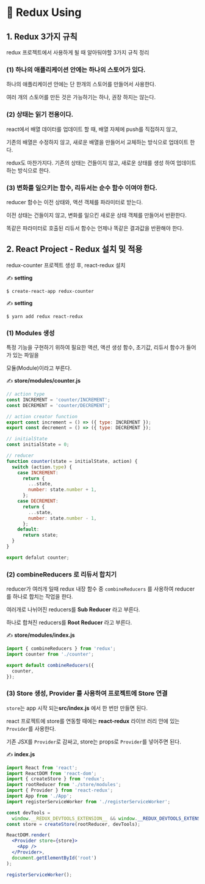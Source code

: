 # 📄 Redux Using

## 1. Redux 3가지 규칙

redux 프로젝트에서 사용하게 될 때 알아둬야할 3가지 규칙 정리

### \(1\) 하나의 애플리케이션 안에는 하나의 스토어가 있다.

하나의 애플리케이션 안에는 단 한개의 스토어를 만들어서 사용한다.

여러 개의 스토어를 만든 것은 가능하기는 하나, 권장 하지는 않는다.

### \(2\) 상태는 읽기 전용이다.

react에서 배열 데이터를 업데이트 할 때, 배열 자체에 push를 직접하지 않고,

기존의 배열은 수정하지 않고, 새로운 배열을 만들어서 교체하는 방식으로 업데이트 한다.

redux도 마찬가지다. 기존의 상태는 건들이지 않고, 새로운 상태를 생성 하여 업데이트 하는 방식으로 한다.

### \(3\) 변화를 일으키는 함수, 리듀서는 순수 함수 이여야 한다.

reducer 함수는 이전 상태와, 액션 객체를 파라미터로 받는다.

이전 상태는 건들이지 않고, 변화를 일으킨 새로운 상태 객체를 만들어서 반환한다.

똑같은 파라미터로 호출된 리듀서 함수는 언제나 똑같은 결과값을 반환해야 한다.

## 2. React Project - Redux 설치 밎 적용

redux-counter 프로젝트 생성 후, react-redux 설치 

✍ **setting** 

```text
$ create-react-app redux-counter
```

✍ **setting**

```text
$ yarn add redux react-redux
```

### \(1\)  Modules 생성

특정 기능을 구현하기 위하여 필요한 액션, 액션 생성 함수, 초기값, 리듀서 함수가 들어가 있는 파일을

모듈\(Module\)이라고 부른다.



✍ **store/modules/counter.js**

```jsx
// action type
const INCREMENT = 'counter/INCREMENT';
const DECREMENT = 'counter/DECREMENT';

// action creator function
export const increment = () => ({ type: INCREMENT });
export const decrement = () => ({ type: DECREMENT });

// initialState 
const initialState = 0;

// reducer
function counter(state = initialState, action) {
  switch (action.type) {
    case INCREMENT:
      return {
        ...state,
        number: state.number + 1,
      };
    case DECREMENT:
      return {
        ...state,
        number: state.number - 1,
      };
    default:
      return state;
  }
}

export defalut counter;
```

### \(2\) combineReducers 로 리듀서 합치기

reducer가 여러개 일때 redux 내장 함수 중 `combineReducers`  를 사용하여 reducer를 하나로 합치는 작업을 한다. 

여러개로 나뉘어진 reducers를 **Sub Reducer** 라고 부른다.

하나로 합쳐진 reducers를 **Root Reducer** 라고 부른다.



✍ **store/modules/index.js** 

```jsx
import { combineReducers } from 'redux';
import counter from './counter';

export default combineReducers({
  counter,
});
```

### \(3\) Store 생성, Provider 를 사용하여 프로젝트에 Store 연결

`store`는 app 시작 되는**src/index.js** 에서 한 번만 만들면 된다.

react 프로젝트에 store를 연동할 때에는 **react-redux** 라이브 러리 안에 있는 `Provider`를 사용한다.

기존 JSX를 `Provider`로 감싸고, store는 props로 `Provider`를 넣어주면 된다.

✍ **index.js** 

```jsx
import React from 'react';
import ReactDOM from 'react-dom';
import { createStore } from 'redux';
import rootReducer from './store/modules';
import { Provider } from 'react-redux';
import App from './App';
import registerServiceWorker from './registerServiceWorker';

const devTools =
  window.__REDUX_DEVTOOLS_EXTENSION__ && window.__REDUX_DEVTOOLS_EXTENSION__();
const store = createStore(rootReducer, devTools);

ReactDOM.render(
  <Provider store={store}>
    <App />
  </Provider>,
  document.getElementById('root')
);

registerServiceWorker();
```







